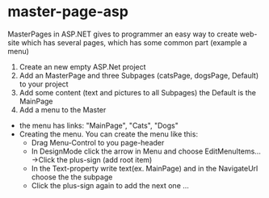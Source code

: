 # master-page-asp
MasterPages in ASP.NET gives to programmer an easy way to create web-site which has several pages, which has some common part (example a menu)

1. Create an new empty ASP.Net project
2. Add an MasterPage and three Subpages (catsPage, dogsPage, Default) to your project
3. Add some content (text and pictures to all Subpages) the Default is the MainPage
4. Add a menu to the Master
  * the menu has links: "MainPage", "Cats", "Dogs"
  * Creating the menu.  You can create the menu like this:
    * Drag Menu-Control to you page-header
    * In DesignMode click the arrow in Menu and choose EditMenuItems... ->Click the plus-sign (add root item)
    * In the Text-property write text(ex. MainPage) and in the NavigateUrl choose the the subpage
    * Click the plus-sign again to add the next one ...
